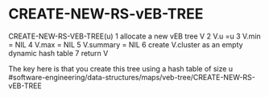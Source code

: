 # CREATE-NEW-RS-vEB-TREE
CREATE-NEW-RS-VEB-TREE(u)
1 allocate a new vEB tree V 
2 V.u =u 
3 V.min = NIL 
4 V.max = NIL 
5 V.summary = NIL 
6 create V.cluster as an empty dynamic hash table 
7 return V

The key here is that you create this tree using a hash table of size u
#software-engineering/data-structures/maps/veb-tree/CREATE-NEW-RS-vEB-TREE

